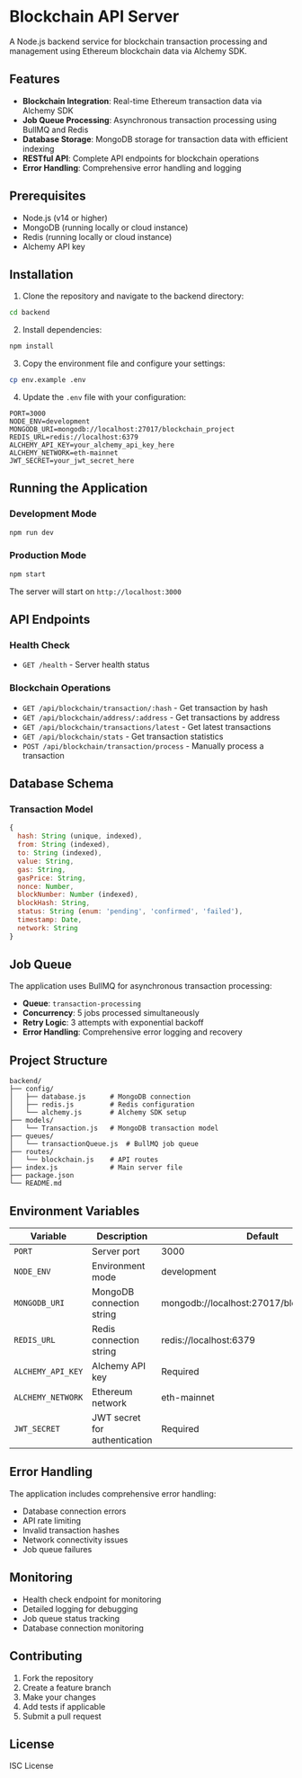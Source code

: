 # Blockchain API Server

A Node.js backend service for blockchain transaction processing and management using Ethereum blockchain data via Alchemy SDK.

## Features

- **Blockchain Integration**: Real-time Ethereum transaction data via Alchemy SDK
- **Job Queue Processing**: Asynchronous transaction processing using BullMQ and Redis
- **Database Storage**: MongoDB storage for transaction data with efficient indexing
- **RESTful API**: Complete API endpoints for blockchain operations
- **Error Handling**: Comprehensive error handling and logging

## Prerequisites

- Node.js (v14 or higher)
- MongoDB (running locally or cloud instance)
- Redis (running locally or cloud instance)
- Alchemy API key

## Installation

1. Clone the repository and navigate to the backend directory:
```bash
cd backend
```

2. Install dependencies:
```bash
npm install
```

3. Copy the environment file and configure your settings:
```bash
cp env.example .env
```

4. Update the `.env` file with your configuration:
```env
PORT=3000
NODE_ENV=development
MONGODB_URI=mongodb://localhost:27017/blockchain_project
REDIS_URL=redis://localhost:6379
ALCHEMY_API_KEY=your_alchemy_api_key_here
ALCHEMY_NETWORK=eth-mainnet
JWT_SECRET=your_jwt_secret_here
```

## Running the Application

### Development Mode
```bash
npm run dev
```

### Production Mode
```bash
npm start
```

The server will start on `http://localhost:3000`

## API Endpoints

### Health Check
- `GET /health` - Server health status

### Blockchain Operations
- `GET /api/blockchain/transaction/:hash` - Get transaction by hash
- `GET /api/blockchain/address/:address` - Get transactions by address
- `GET /api/blockchain/transactions/latest` - Get latest transactions
- `GET /api/blockchain/stats` - Get transaction statistics
- `POST /api/blockchain/transaction/process` - Manually process a transaction

## Database Schema

### Transaction Model
```javascript
{
  hash: String (unique, indexed),
  from: String (indexed),
  to: String (indexed),
  value: String,
  gas: String,
  gasPrice: String,
  nonce: Number,
  blockNumber: Number (indexed),
  blockHash: String,
  status: String (enum: 'pending', 'confirmed', 'failed'),
  timestamp: Date,
  network: String
}
```

## Job Queue

The application uses BullMQ for asynchronous transaction processing:

- **Queue**: `transaction-processing`
- **Concurrency**: 5 jobs processed simultaneously
- **Retry Logic**: 3 attempts with exponential backoff
- **Error Handling**: Comprehensive error logging and recovery

## Project Structure

```
backend/
├── config/
│   ├── database.js      # MongoDB connection
│   ├── redis.js         # Redis configuration
│   └── alchemy.js       # Alchemy SDK setup
├── models/
│   └── Transaction.js   # MongoDB transaction model
├── queues/
│   └── transactionQueue.js  # BullMQ job queue
├── routes/
│   └── blockchain.js    # API routes
├── index.js             # Main server file
├── package.json
└── README.md
```

## Environment Variables

| Variable | Description | Default |
|----------|-------------|---------|
| `PORT` | Server port | 3000 |
| `NODE_ENV` | Environment mode | development |
| `MONGODB_URI` | MongoDB connection string | mongodb://localhost:27017/blockchain_project |
| `REDIS_URL` | Redis connection string | redis://localhost:6379 |
| `ALCHEMY_API_KEY` | Alchemy API key | Required |
| `ALCHEMY_NETWORK` | Ethereum network | eth-mainnet |
| `JWT_SECRET` | JWT secret for authentication | Required |

## Error Handling

The application includes comprehensive error handling:

- Database connection errors
- API rate limiting
- Invalid transaction hashes
- Network connectivity issues
- Job queue failures

## Monitoring

- Health check endpoint for monitoring
- Detailed logging for debugging
- Job queue status tracking
- Database connection monitoring

## Contributing

1. Fork the repository
2. Create a feature branch
3. Make your changes
4. Add tests if applicable
5. Submit a pull request

## License

ISC License 